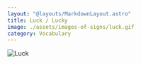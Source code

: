 ```yaml
---
layout: "@layouts/MarkdownLayout.astro"
title: Luck / Lucky
image: ./assets/images-of-signs/luck.gif
category: Vocabulary
---
```


![Luck](@signs/luck.gif)
